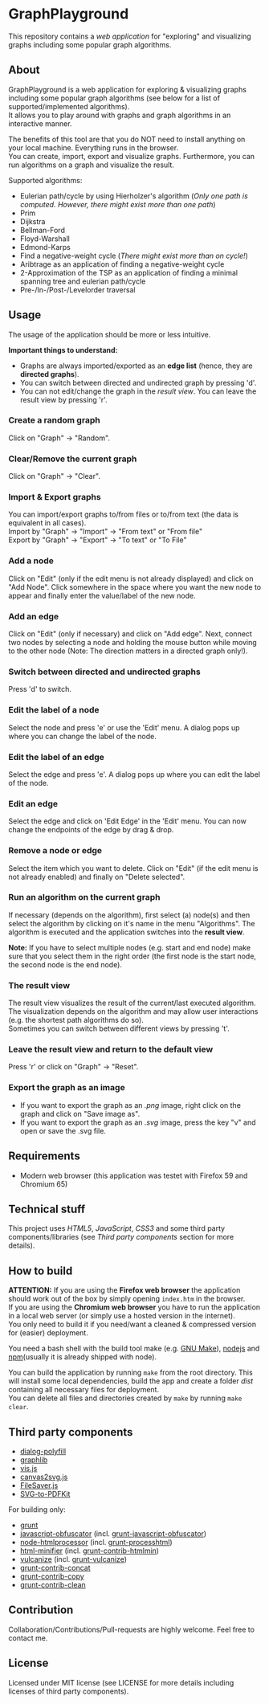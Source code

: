 # GraphPlayground

This repository contains a *web application* for "exploring" and visualizing graphs including some popular graph algorithms.

## About

GraphPlayground is a web application for exploring & visualizing graphs including some popular graph algorithms (see below for a list of supported/implemented algorithms).<br>
It allows you to play around with graphs and graph algorithms in an interactive manner.

The benefits of this tool are that you do NOT need to install anything on your local machine. Everything runs in the browser.<br>
You can create, import, export and visualize graphs. Furthermore, you can run algorithms on a graph and visualize the result.<br>

Supported algorithms:

- Eulerian path/cycle by using Hierholzer's algorithm (*Only one path is computed. However, there might exist more than one path*)
- Prim
- Dijkstra
- Bellman-Ford
- Floyd-Warshall
- Edmond-Karps
- Find a negative-weight cycle (*There might exist more than on cycle!*)
- Aribtrage as an application of finding a negative-weight cycle
- 2-Approximation of the TSP as an application of finding a minimal spanning tree and eulerian path/cycle
- Pre-/In-/Post-/Levelorder traversal

## Usage

The usage of the application should be more or less intuitive.

**Important things to understand:**

- Graphs are always imported/exported as an **edge list** (hence, they are **directed graphs**).
- You can switch between directed and undirected graph by pressing 'd'.
- You can not edit/change the graph in the *result view*. You can leave the result view by pressing 'r'.

### Create a random graph
Click on "Graph" -> "Random".

### Clear/Remove the current graph
Click on "Graph" -> "Clear".

### Import & Export graphs
You can import/export graphs to/from files or to/from text (the data is equivalent in all cases).<br>
Import by "Graph" -> "Import" -> "From text" or "From file"<br>
Export by "Graph" -> "Export" -> "To text" or "To File"<br>

### Add a node
Click on "Edit" (only if the edit menu is not already displayed) and click on "Add Node". Click somewhere in the space where you want the new node to appear and finally enter the value/label of the new node.

### Add an edge
Click on "Edit" (only if necessary) and click on "Add edge". Next, connect two nodes by selecting a node and holding the mouse button while moving to the other node (Note: The direction matters in a directed graph only!).

### Switch between directed and undirected graphs
Press 'd' to switch.

### Edit the label of a node
Select the node and press 'e' or use the 'Edit' menu. A dialog pops up where you can change the label of the node.

### Edit the label of an edge
Select the edge and press 'e'. A dialog pops up where you can edit the label of the node.

### Edit an edge
Select the edge and click on 'Edit Edge' in the 'Edit' menu. You can now change the endpoints of the edge by drag & drop.

### Remove a node or edge
Select the item which you want to delete. Click on "Edit" (if the edit menu is not already enabled) and finally on "Delete selected".

### Run an algorithm on the current graph
If necessary (depends on the algorithm), first select (a) node(s) and then select the algorithm by clicking on it's name in the menu "Algorithms". The algorithm is executed and the application switches into the **result view**.

**Note:** If you have to select multiple nodes (e.g. start and end node) make sure that you select them in the right order (the first node is the start node, the second node is the end node).

### The result view
The result view visualizes the result of the current/last executed algorithm. The visualization depends on the algorithm and may allow user interactions (e.g. the shortest path algorithms do so).<br>
Sometimes you can switch between different views by pressing 't'.

### Leave the result view and return to the default view
Press 'r' or click on "Graph" -> "Reset".

### Export the graph as an image

- If you want to export the graph as an *.png* image, right click on the graph and click on "Save image as".
- If you want to export the graph as an *.svg* image, press the key "v" and open or save the .svg file.

## Requirements

- Modern web browser (this application was testet with Firefox 59 and Chromium 65)

## Technical stuff

This project uses *HTML5*, *JavaScript*, *CSS3* and some third party components/libraries (see *Third party components* section for more details).

## How to build

**ATTENTION:** If you are using the **Firefox web browser** the application should work out of the box by simply opening `index.htm` in the browser.<br>
If you are using the **Chromium web browser** you have to run the application in a local web server (or simply use a hosted version in the internet).<br>
You only need to build it if you need/want a cleaned & compressed version for (easier) deployment.

You need a bash shell with the build tool make (e.g. [GNU Make](https://www.gnu.org/software/make/)), [nodejs](https://github.com/nodejs) and [npm](https://github.com/npm/npm)(usually it is already shipped with node).

You can build the application by running `make` from the root directory. This will install some local dependencies, build the app and create a folder *dist* containing all necessary files for deployment.<br>
You can delete all files and directories created by `make` by running `make clear`.

## Third party components

- [dialog-polyfill](https://github.com/GoogleChrome/dialog-polyfill)
- [graphlib](https://github.com/dagrejs/graphlib)
- [vis.js](https://github.com/almende/vis)
- [canvas2svg.js](https://github.com/gliffy/canvas2svg)
- [FileSaver.js](https://github.com/eligrey/FileSaver.js)
- [SVG-to-PDFKit](https://github.com/alafr/SVG-to-PDFKit)

For building only:

- [grunt](https://github.com/gruntjs/grunt)
- [javascript-obfuscator](https://github.com/javascript-obfuscator/javascript-obfuscator) (incl. [grunt-javascript-obfuscator](https://github.com/tomasz-oponowicz/grunt-javascript-obfuscator))
- [node-htmlprocessor](https://github.com/dciccale/node-htmlprocessor) (incl. [grunt-processhtml](https://github.com/dciccale/grunt-processhtml))
- [html-minifier](https://github.com/kangax/html-minifier) (incl. [grunt-contrib-htmlmin](https://github.com/gruntjs/grunt-contrib-htmlmin))
- [vulcanize](https://github.com/Polymer/polymer-bundler) (incl. [grunt-vulcanize](https://github.com/googlearchive/grunt-vulcanize))
- [grunt-contrib-concat](https://github.com/gruntjs/grunt-contrib-concat)
- [grunt-contrib-copy](https://github.com/gruntjs/grunt-contrib-copy)
- [grunt-contrib-clean](https://github.com/gruntjs/grunt-contrib-clean)

## Contribution

Collaboration/Contributions/Pull-requests are highly welcome. Feel free to contact me.

## License

Licensed under MIT license (see LICENSE for more details including licenses of third party components).